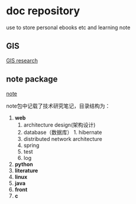 # doc repository #
use to store personal ebooks etc and learning note

## GIS ##
[GIS research](https://github.com/dimu/doc/blob/master/Software%20Development/GIS/professional%20knowledge.md)

## note package ##
[note](https://github.com/dimu/doc/tree/master/note "note")

note包中记载了技术研究笔记，目录结构为：

1.  **web**
	1.   architecture design(架构设计)
	2.   database（数据库）
		1.   hibernate
	3.   distributed network architecture
	4.   spring
	5.   test
	6.   log
2.   **python**
3.   **literature**
4.   **linux**
5.   **java**
6.   **front**
7.   **c**